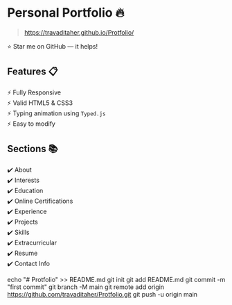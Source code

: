 # Personal Portfolio 🔥
> https://travaditaher.github.io/Protfolio/

:star: Star me on GitHub — it helps!


## Features 📋
⚡️ Fully Responsive\
⚡️ Valid HTML5 & CSS3\
⚡️ Typing animation using `Typed.js`\
⚡️ Easy to modify


## Sections 📚
✔️ About\
✔️ Interests\
✔️ Education\
✔️ Online Certifications\
✔️ Experience\
✔️ Projects \
✔️ Skills \
✔️ Extracurricular \
✔️ Resume\
✔️ Contact Info


echo "# Protfolio" >> README.md
git init
git add README.md
git commit -m "first commit"
git branch -M main
git remote add origin https://github.com/travaditaher/Protfolio.git
git push -u origin main